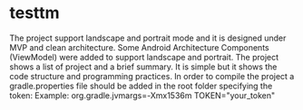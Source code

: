 # testtm
The project support landscape and portrait mode and it is designed under MVP and clean architecture.
Some Android Architecture Components (ViewModel) were added to support landscape and portrait.
The project shows a list of project and a brief summary.
It is simple but it shows the code structure and programming practices. 
In order to compile the project a gradle.properties file should be added in the root folder specifying the token:
Example:
org.gradle.jvmargs=-Xmx1536m
TOKEN="your_token"
